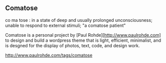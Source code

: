 
Comatose
--------
co ma tose : in a state of deep and usually prolonged unconsciousness; unable to respond to external stimuli; "a comatose patient"

Comatose is a personal project by [Paul Rohde][http://www.paulrohde.com] to design and build a wordpress theme that is light, efficient, minimalist, and is desgned for the display of photos, text, code, and design work.

<http://www.paulrohde.com/tags/comatose>